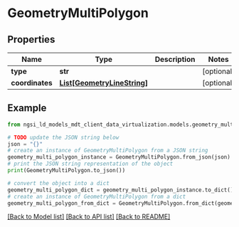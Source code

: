 # GeometryMultiPolygon


## Properties

Name | Type | Description | Notes
------------ | ------------- | ------------- | -------------
**type** | **str** |  | [optional] 
**coordinates** | [**List[GeometryLineString]**](GeometryLineString.md) |  | [optional] 

## Example

```python
from ngsi_ld_models_mdt_client_data_virtualization.models.geometry_multi_polygon import GeometryMultiPolygon

# TODO update the JSON string below
json = "{}"
# create an instance of GeometryMultiPolygon from a JSON string
geometry_multi_polygon_instance = GeometryMultiPolygon.from_json(json)
# print the JSON string representation of the object
print(GeometryMultiPolygon.to_json())

# convert the object into a dict
geometry_multi_polygon_dict = geometry_multi_polygon_instance.to_dict()
# create an instance of GeometryMultiPolygon from a dict
geometry_multi_polygon_from_dict = GeometryMultiPolygon.from_dict(geometry_multi_polygon_dict)
```
[[Back to Model list]](../README.md#documentation-for-models) [[Back to API list]](../README.md#documentation-for-api-endpoints) [[Back to README]](../README.md)


